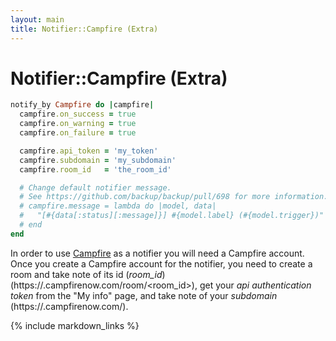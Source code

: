 ```yaml
---
layout: main
title: Notifier::Campfire (Extra)
---
```


Notifier::Campfire (Extra)
==========================

``` rb
notify_by Campfire do |campfire|
  campfire.on_success = true
  campfire.on_warning = true
  campfire.on_failure = true

  campfire.api_token = 'my_token'
  campfire.subdomain = 'my_subdomain'
  campfire.room_id   = 'the_room_id'

  # Change default notifier message.
  # See https://github.com/backup/backup/pull/698 for more information.
  # campfire.message = lambda do |model, data|
  #   "[#{data[:status][:message]}] #{model.label} (#{model.trigger})"
  # end
end
```

In order to use [Campfire](http://campfirenow.com/) as a notifier you will need a Campfire account.
Once you create a Campfire account for the notifier, you need to create a room and take note of its id (*room_id*)
(https://<your-subdomain>.campfirenow.com/room/<room_id>), get your *api authentication token* from the "My info" page,
and take note of your *subdomain* (https://<your-subdomain>.campfirenow.com/).


{% include markdown_links %}
